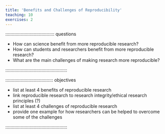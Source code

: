 ```yaml
---
title: 'Benefits and Challenges of Reproducibility'
teaching: 10
exercises: 2
---
```


:::::::::::::::::::::::::::::::::::::: questions 

- How can science benefit from more reproducible research?
- How can students and researchers benefit from more reproducible research?
- What are the main challenges of making research more reproducible?


::::::::::::::::::::::::::::::::::::::::::::::::

::::::::::::::::::::::::::::::::::::: objectives

- list at least 4 benefits of reproducible research
- link reproducible research to research integrity/ethical research principles (?)
- list at least 4 challenges of reproducible research
- provide one example for how researchers can be helped to overcome some of the challenges


::::::::::::::::::::::::::::::::::::::::::::::::
